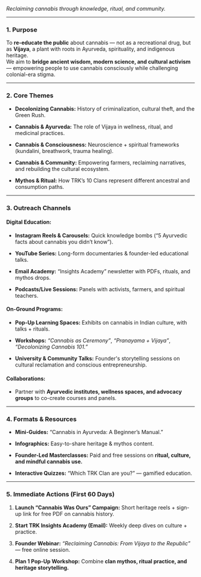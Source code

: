 _Reclaiming cannabis through knowledge, ritual, and community._

---

### **1. Purpose**

To **re-educate the public** about cannabis — not as a recreational drug, but as **Vijaya**, a plant with roots in Ayurveda, spirituality, and indigenous heritage.  
We aim to **bridge ancient wisdom, modern science, and cultural activism** — empowering people to use cannabis consciously while challenging colonial-era stigma.

---

### **2. Core Themes**

- **Decolonizing Cannabis:** History of criminalization, cultural theft, and the Green Rush.
    
- **Cannabis & Ayurveda:** The role of Vijaya in wellness, ritual, and medicinal practices.
    
- **Cannabis & Consciousness:** Neuroscience + spiritual frameworks (kundalini, breathwork, trauma healing).
    
- **Cannabis & Community:** Empowering farmers, reclaiming narratives, and rebuilding the cultural ecosystem.
    
- **Mythos & Ritual:** How TRK’s 10 Clans represent different ancestral and consumption paths.
    

---

### **3. Outreach Channels**

#### **Digital Education:**

- **Instagram Reels & Carousels:** Quick knowledge bombs (“5 Ayurvedic facts about cannabis you didn’t know”).
    
- **YouTube Series:** Long-form documentaries & founder-led educational talks.
    
- **Email Academy:** “Insights Academy” newsletter with PDFs, rituals, and mythos drops.
    
- **Podcasts/Live Sessions:** Panels with activists, farmers, and spiritual teachers.
    

#### **On-Ground Programs:**

- **Pop-Up Learning Spaces:** Exhibits on cannabis in Indian culture, with talks + rituals.
    
- **Workshops:** _“Cannabis as Ceremony”_, _“Pranayama + Vijaya”_, _“Decolonizing Cannabis 101.”_
    
- **University & Community Talks:** Founder's storytelling sessions on cultural reclamation and conscious entrepreneurship.
    

#### **Collaborations:**

- Partner with **Ayurvedic institutes, wellness spaces, and advocacy groups** to co-create courses and panels.
    

---

### **4. Formats & Resources**

- **Mini-Guides:** “Cannabis in Ayurveda: A Beginner’s Manual.”
    
- **Infographics:** Easy-to-share heritage & mythos content.
    
- **Founder-Led Masterclasses:** Paid and free sessions on **ritual, culture, and mindful cannabis use.**
    
- **Interactive Quizzes:** “Which TRK Clan are you?” — gamified education.
    

---

### **5. Immediate Actions (First 60 Days)**

1. **Launch “Cannabis Was Ours” Campaign:** Short heritage reels + sign-up link for free PDF on cannabis history.
    
2. **Start TRK Insights Academy (Email):** Weekly deep dives on culture + practice.
    
3. **Founder Webinar:** _“Reclaiming Cannabis: From Vijaya to the Republic”_ — free online session.
    
4. **Plan 1 Pop-Up Workshop:** Combine **clan mythos, ritual practice, and heritage storytelling.**
